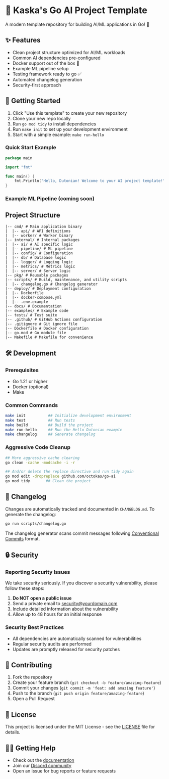 # 🤖 Kaska's Go AI Project Template 

A modern template repository for building AI/ML applications in Go! 🚀

## ✨ Features

- Clean project structure optimized for AI/ML workloads
- Common AI dependencies pre-configured
- Docker support out of the box 🐳
- Example ML pipeline setup
- Testing framework ready to go ✅
- Automated changelog generation
- Security-first approach

## 🚀 Getting Started

1. Click "Use this template" to create your new repository
2. Clone your new repo locally
3. Run `go mod tidy` to install dependencies
4. Run `make init` to set up your development environment
5. Start with a simple example: `make run-hello`

### Quick Start Example
```go
package main

import "fmt"

func main() {
	fmt.Println("Hello, Dutonian! Welcome to your AI project template!")
}
```

### Example ML Pipeline (coming soon)

## Project Structure
```
|-- cmd/ # Main application binary
|  |-- api/ # API definitions
|  |-- worker/ # Worker binary
|-- internal/ # Internal packages
|  |-- ai/ # AI specific logic
|  |-- pipeline/ # ML pipeline
|  |-- config/ # Configuration
|  |-- db/ # Database logic
|  |-- logger/ # Logging logic
|  |-- metrics/ # Metrics logic
|  |-- server/ # Server logic
|-- pkg/ # Reusable packages
|-- scripts/ # Build, maintenance, and utility scripts
|  |-- changelog.go # Changelog generator
|-- deploy/ # Deployment configuration
|  |-- Dockerfile
|  |-- docker-compose.yml
|  |-- .env.example
|-- docs/ # Documentation
|-- examples/ # Example code
|-- tests/ # Test suite
|-- .github/ # GitHub Actions configuration
|-- .gitignore # Git ignore file
|-- Dockerfile # Docker configuration
|-- go.mod # Go module file
|-- Makefile # Makefile for convenience
``` 

## 🛠️ Development

### Prerequisites

- Go 1.21 or higher
- Docker (optional)
- Make

### Common Commands

```bash
make init          ## Initialize development environment
make test          ## Run tests
make build         ## Build the project
make run-hello     ## Run the Hello Dutonian example
make changelog     ## Generate changelog
```

### Aggressive Code Cleanup

```bash
## More aggressive cache clearing
go clean -cache -modcache -i -r

## And/or delete the replace directive and run tidy again
go mod edit -dropreplace github.com/octokas/go-ai
go mod tidy       ## Clean the project
```

## 📝 Changelog

Changes are automatically tracked and documented in `CHANGELOG.md`. To generate the changelog:

```bash
go run scripts/changelog.go
```

The changelog generator scans commit messages following [Conventional Commits](https://www.conventionalcommits.org/) format.

## 🔒 Security

### Reporting Security Issues

We take security seriously. If you discover a security vulnerability, please follow these steps:

1. **Do NOT open a public issue**
2. Send a private email to security@yourdomain.com
3. Include detailed information about the vulnerability
4. Allow up to 48 hours for an initial response

### Security Best Practices

- All dependencies are automatically scanned for vulnerabilities
- Regular security audits are performed
- Updates are promptly released for security patches

## 🤝 Contributing

1. Fork the repository
2. Create your feature branch (`git checkout -b feature/amazing-feature`)
3. Commit your changes (`git commit -m 'feat: add amazing feature'`)
4. Push to the branch (`git push origin feature/amazing-feature`)
5. Open a Pull Request

## 📄 License

This project is licensed under the MIT License - see the [LICENSE](LICENSE) file for details.

## 🙋‍♂️ Getting Help

- Check out the [documentation](docs/README.md)
- Join our [Discord community](https://discord.gg/yourdiscord)
- Open an issue for bug reports or feature requests

